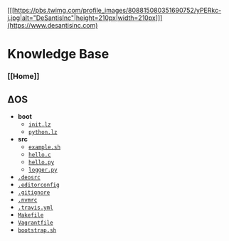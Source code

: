 [[[https://pbs.twimg.com/profile_images/808815080351690752/yPERkc-j.jpg|alt="DeSantisInc"|height=210px|width=210px]]](https://www.desantisinc.com)

# Knowledge Base
### [[Home]]

## ΔOS
* __boot__
  - [`init.lz`](https://github.com/DeSantisInc/DeOS/wiki/Δ:boot:init)
  - [`python.lz`](https://github.com/DeSantisInc/DeOS/wiki/Δ:boot:python)
* __src__
  - [`example.sh`](https://github.com/DeSantisInc/DeOS/wiki/Δ:src:example)
  - [`hello.c`](https://github.com/DeSantisInc/DeOS/wiki/Δ:src:hello:c)
  - [`hello.py`](https://github.com/DeSantisInc/DeOS/wiki/Δ:src:hello:py)
  - [`logger.py`](https://github.com/DeSantisInc/DeOS/wiki/Δ:src:logger)
* [`.deosrc`](https://github.com/DeSantisInc/DeOS/wiki/Δ:.deosrc)
* [`.editorconfig`](https://github.com/DeSantisInc/DeOS/wiki/Δ:.editorconfig)
* [`.gitignore`](https://github.com/DeSantisInc/DeOS/wiki/Δ:.gitignore)
* [`.nvmrc`](https://github.com/DeSantisInc/DeOS/wiki/Δ:.nvmrc)
* [`.travis.yml`](https://github.com/DeSantisInc/DeOS/wiki/Δ:.travis)
* [`Makefile`](https://github.com/DeSantisInc/DeOS/wiki/Δ:makefile)
* [`Vagrantfile`](https://github.com/DeSantisInc/DeOS/wiki/Δ:vagrantfile)
* [`bootstrap.sh`](https://github.com/DeSantisInc/DeOS/wiki/Δ:bootstrap)